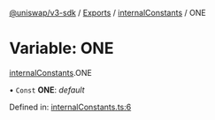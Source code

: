[@uniswap/v3-sdk](../README.md) / [Exports](../modules.md) / [internalConstants](../modules/internalconstants.md) / ONE

# Variable: ONE

[internalConstants](../modules/internalconstants.md).ONE

• `Const` **ONE**: *default*

Defined in: [internalConstants.ts:6](https://github.com/Uniswap/uniswap-v3-sdk/blob/4a7e393/src/internalConstants.ts#L6)
